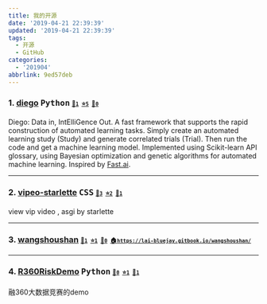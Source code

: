 ```yaml
---
title: 我的开源
date: '2019-04-21 22:39:39'
updated: '2019-04-21 22:39:39'
tags:
  - 开源
  - GitHub
categories:
  - '201904'
abbrlink: 9ed57deb
---
```

<!-- 该页面会被定时任务自动覆盖，所以请勿手工更新 -->
<!-- 如果你有更漂亮的排版方式，请发 issue 告诉我们 -->

### 1. [diego](https://github.com/lai-bluejay/diego) <kbd title="主要编程语言">Python</kbd> <span style="font-size: 12px;">[🤩`1`](https://github.com/lai-bluejay/diego/watchers "关注数")&nbsp;&nbsp;[⭐️`5`](https://github.com/lai-bluejay/diego/stargazers "收藏数")&nbsp;&nbsp;[🖖`0`](https://github.com/lai-bluejay/diego/network/members "分叉数")</span>

Diego: Data in, IntElliGence Out. A fast framework that supports the rapid construction of automated learning tasks. Simply create an automated learning study (Study) and generate correlated trials (Trial). Then run the code and get a machine learning model. Implemented using Scikit-learn API glossary, using Bayesian optimization and genetic algorithms for automated machine learning. Inspired by [Fast.ai](https://github.com/fastai/fastai).



---

### 2. [vipeo-starlette](https://github.com/lai-bluejay/vipeo-starlette) <kbd title="主要编程语言">CSS</kbd> <span style="font-size: 12px;">[🤩`3`](https://github.com/lai-bluejay/vipeo-starlette/watchers "关注数")&nbsp;&nbsp;[⭐️`2`](https://github.com/lai-bluejay/vipeo-starlette/stargazers "收藏数")&nbsp;&nbsp;[🖖`1`](https://github.com/lai-bluejay/vipeo-starlette/network/members "分叉数")</span>

view vip video , asgi by starlette



---

### 3. [wangshoushan](https://github.com/lai-bluejay/wangshoushan) <kbd title="主要编程语言"></kbd> <span style="font-size: 12px;">[🤩`1`](https://github.com/lai-bluejay/wangshoushan/watchers "关注数")&nbsp;&nbsp;[⭐️`1`](https://github.com/lai-bluejay/wangshoushan/stargazers "收藏数")&nbsp;&nbsp;[🖖`0`](https://github.com/lai-bluejay/wangshoushan/network/members "分叉数")&nbsp;&nbsp;[🏠`https://lai-bluejay.gitbook.io/wangshoushan/`](https://lai-bluejay.gitbook.io/wangshoushan/ "项目主页")</span>





---

### 4. [R360RiskDemo](https://github.com/lai-bluejay/R360RiskDemo) <kbd title="主要编程语言">Python</kbd> <span style="font-size: 12px;">[🤩`0`](https://github.com/lai-bluejay/R360RiskDemo/watchers "关注数")&nbsp;&nbsp;[⭐️`1`](https://github.com/lai-bluejay/R360RiskDemo/stargazers "收藏数")&nbsp;&nbsp;[🖖`1`](https://github.com/lai-bluejay/R360RiskDemo/network/members "分叉数")</span>

融360大数据竞赛的demo

